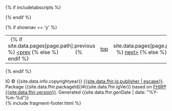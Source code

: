 

<script type="text/javascript" src="{{site.data.info.assets}}assets/js/jquery.js"> </script>
<script type="text/javascript" src="{{site.data.info.assets}}assets/js/jquery-ui.min.js"> </script>
{% if includetabscripts %}
  <script type="text/javascript" src="{{site.data.info.assets}}assets/js/tabs.js"> </script>
{% endif %}
<script type="text/javascript" src="{{site.data.info.assets}}assets/js/window-hash.js"> </script>

<!-- <div style="height: 4rem;"> </div> -->
<div id="segment-footer" igtool="footer" class="segment"><!-- segment-footer -->
<div class="container"><!-- container -->
{% if shownav == 'y' %}
<div style="background-color:var(--footer-nav-bg-color)">
  <table style="width:100%">
    <tbody>
      <tr>
        <td style="text-align:left">&#xA0;
{% if site.data.pages[page.path].previous %}
          <a href="{{site.data.pages[page.path].previous}}">&lt;prev</a>
{% else %}
          <span style="visibility:hidden">&lt;prev</span>
{% endif %}
        </td>
        <td style="text-align:center">
          <a href="#top">top</a>
        </td>
        <td style="text-align:right">&#xA0;
{% if site.data.pages[page.path].next %}
          <a href="{{site.data.pages[page.path].next}}">next&gt;</a>
{% else %}
          <span style="visibility:hidden">next&gt;</span>
{% endif %}
        </td>
      </tr>
    </tbody>
  </table>
</div>
{% endif %}
<div class="inner-wrapper">
  <p>
    IG &#169; {{site.data.info.copyrightyear}} <a style="color:var(--footer-hyperlink-text-color)" href="{{site.data.fhir.ig.contact[0].telecom[0]}}">{{site.data.fhir.ig.publisher | escape}}</a>.  Package {{site.data.fhir.packageId}}#{{site.data.fhir.igVer}} based on <a style="color: var(--footer-hyperlink-text-color)" href="{{site.data.fhir.path}}">FHIR® {{site.data.fhir.version}}</a>. Generated <span title="{{site.data.fhir.genDate}}">{{site.data.fhir.genDate | date: "%Y-%m-%d"}}</span>
    <br/>
    <span>
      {% include fragment-footer.html %}
    </span>
  </p>
</div><!-- /inner-wrapper -->
</div><!-- /container -->
</div><!-- /segment-footer -->
<div id="segment-post-footer" class="segment hidden"><!-- segment-post-footer -->
<div class="container"><!-- container -->
</div><!-- /container -->
</div><!-- /segment-post-footer -->


</div>